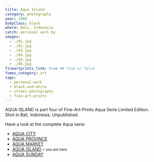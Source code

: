 ```yaml
---
title: Aqua Island
category: photography
year: 2008
bodyClass: black
where: Bali, Indonesia
catch: personal work by
images:
  - ./01.jpg
  - ./02.jpg
  - ./03.jpg
  - ./04.jpg
  - ./05.jpg
  - ./06.jpg
fineartprints_link: true ## true or false
fumes_category: art
tags:
  - personal-work
  - black-and-white
  - street-photography
  - fine-art-prints
---
```


AQUA ISLAND is part four of Fine-Art-Prints Aqua Serie Limited Edition. Shot in Bali, Indonesia. Unpublished.

Have a look at the complete Aqua serie:

- [AQUA CITY](./aqua-city)
- [AQUA PROVINCE](./aqua-province)
- [AQUA MARKET](./aqua-market)
- [AQUA ISLAND](./aqua-island) <small class='color_light'> < you are here </small>
- [AQUA SUNDAY](./aqua-sunday)
